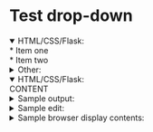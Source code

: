 # Test drop-down

<details open>
  <summary>HTML/CSS/Flask:</summary>
* Item one</br>
* Item two</br>
</details>

<details>
  <summary>Other:</summary>
* Item one</br>
* Item two</br>
</details>


<details open>
<summary>HTML/CSS/Flask:</summary>
  CONTENT
</details>


<details>
<summary>Sample output:</summary>

CONTENT
</details>


<details>
<summary>Sample edit:</summary>
<<<<<<< Updated upstream
=======

CONTENT
</details>

<details>
<summary>Sample browser display contents:</summary>
>>>>>>> Stashed changes

CONTENT
</details>